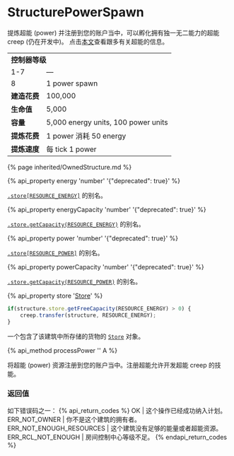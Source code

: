 # StructurePowerSpawn

<img src="img/powerSpawn.png" alt="" align="right" />

提炼超能 (power) 并注册到您的账户当中，可以孵化拥有独一无二能力的超能 creep (仍在开发中)。
点击[本文](/power.html)查看跟多有关超能的信息。

<table class="table gameplay-info">
    <tbody>
    <tr>
        <td colspan="2"><strong>控制器等级</strong></td>
    </tr>
    <tr>
        <td>1-7</td>
        <td>—</td>
    </tr>
    <tr>
        <td>8</td>
        <td>1 power spawn</td>
    </tr>
    <tr>
        <td><strong>建造花费</strong></td>
        <td>100,000</td>
    </tr>
    <tr>
        <td><strong>生命值</strong></td>
        <td>5,000</td>
    </tr>
    <tr>
        <td><strong>容量</strong></td>
        <td>5,000 energy units, 100 power units</td>
    </tr>
    <tr>
        <td><strong>提炼花费</strong></td>
        <td>1 power 消耗 50 energy</td>
    </tr>
    <tr>
        <td><strong>提炼速度</strong></td>
        <td>每 tick 1 power</td>
    </tr>
    </tbody>
</table>

{% page inherited/OwnedStructure.md %}


{% api_property energy 'number' '{"deprecated": true}' %}
                                                                
[`.store[RESOURCE_ENERGY]`](#StructureExtension.store) 的别名。



{% api_property energyCapacity 'number' '{"deprecated": true}' %}
                                                                                                                
[`.store.getCapacity(RESOURCE_ENERGY)`](#Store.getCapacity) 的别名。



{% api_property power 'number' '{"deprecated": true}' %}
                                                               
[`.store[RESOURCE_POWER]`](#StructureExtension.store) 的别名。



{% api_property powerCapacity 'number' '{"deprecated": true}' %}
                                                                                                               
[`.store.getCapacity(RESOURCE_POWER)`](#Store.getCapacity) 的别名。

{% api_property store '<a href="#Store">Store</a>' %}

```javascript
if(structure.store.getFreeCapacity(RESOURCE_ENERGY) > 0) {
    creep.transfer(structure, RESOURCE_ENERGY);
}
```


一个包含了该建筑中所存储的货物的 [`Store`](#Store) 对象。


{% api_method processPower '' A %}



将超能 (power) 资源注册到您的账户当中。注册超能允许开发超能 creep 的技能。



### 返回值

如下错误码之一：
{% api_return_codes %}
OK | 这个操作已经成功纳入计划。
ERR_NOT_OWNER | 你不是这个建筑的拥有者。
ERR_NOT_ENOUGH_RESOURCES | 这个建筑没有足够的能量或者超能资源。
ERR_RCL_NOT_ENOUGH | 房间控制中心等级不足。
{% endapi_return_codes %}

